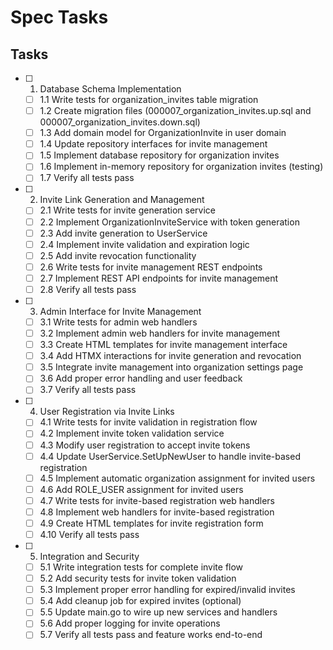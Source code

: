 # Spec Tasks

## Tasks

- [ ] 1. Database Schema Implementation
  - [ ] 1.1 Write tests for organization_invites table migration
  - [ ] 1.2 Create migration files (000007_organization_invites.up.sql and 000007_organization_invites.down.sql)
  - [ ] 1.3 Add domain model for OrganizationInvite in user domain
  - [ ] 1.4 Update repository interfaces for invite management
  - [ ] 1.5 Implement database repository for organization invites
  - [ ] 1.6 Implement in-memory repository for organization invites (testing)
  - [ ] 1.7 Verify all tests pass

- [ ] 2. Invite Link Generation and Management
  - [ ] 2.1 Write tests for invite generation service
  - [ ] 2.2 Implement OrganizationInviteService with token generation
  - [ ] 2.3 Add invite generation to UserService
  - [ ] 2.4 Implement invite validation and expiration logic
  - [ ] 2.5 Add invite revocation functionality
  - [ ] 2.6 Write tests for invite management REST endpoints
  - [ ] 2.7 Implement REST API endpoints for invite management
  - [ ] 2.8 Verify all tests pass

- [ ] 3. Admin Interface for Invite Management
  - [ ] 3.1 Write tests for admin web handlers
  - [ ] 3.2 Implement admin web handlers for invite management
  - [ ] 3.3 Create HTML templates for invite management interface
  - [ ] 3.4 Add HTMX interactions for invite generation and revocation
  - [ ] 3.5 Integrate invite management into organization settings page
  - [ ] 3.6 Add proper error handling and user feedback
  - [ ] 3.7 Verify all tests pass

- [ ] 4. User Registration via Invite Links
  - [ ] 4.1 Write tests for invite validation in registration flow
  - [ ] 4.2 Implement invite token validation service
  - [ ] 4.3 Modify user registration to accept invite tokens
  - [ ] 4.4 Update UserService.SetUpNewUser to handle invite-based registration
  - [ ] 4.5 Implement automatic organization assignment for invited users
  - [ ] 4.6 Add ROLE_USER assignment for invited users
  - [ ] 4.7 Write tests for invite-based registration web handlers
  - [ ] 4.8 Implement web handlers for invite-based registration
  - [ ] 4.9 Create HTML templates for invite registration form
  - [ ] 4.10 Verify all tests pass

- [ ] 5. Integration and Security
  - [ ] 5.1 Write integration tests for complete invite flow
  - [ ] 5.2 Add security tests for invite token validation
  - [ ] 5.3 Implement proper error handling for expired/invalid invites
  - [ ] 5.4 Add cleanup job for expired invites (optional)
  - [ ] 5.5 Update main.go to wire up new services and handlers
  - [ ] 5.6 Add proper logging for invite operations
  - [ ] 5.7 Verify all tests pass and feature works end-to-end
